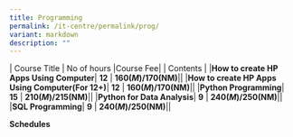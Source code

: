 ```yaml
---
title: Programming
permalink: /it-centre/permalink/prog/
variant: markdown
description: ""
---
```

| Course Title | No of hours |Course Fee|
| Contents |
|**How to create HP Apps Using Computer**| **12** | **$160(M)/$170(NM)**|**[](/files/Programming/HP_App_adult.pdf)**|
|**How to create HP Apps Using Computer(For 12+)**| **12** | **$160(M)/$170(NM)**|**[](/files/Programming/HP_App_12_plus.pdf)**|
|**Python Programming**| **15** | **$210(M)/$215(NM)**|**[](/files/Programming/Python_Programming_course_outlines.pdf)**|
|**Python for Data Analysis**| **9** | **$240(M)/$250(NM)**|**[](/files/Programming/Python_for_Data_Analysis_course_outlines.pdf)**|
|**SQL Programming**| **9** | **$240(M)/$250(NM)**|**[](/files/Programming/SQL_Programming.pdf)**|

**Schedules[](/files/Programming/New_Courses_Schedules.pdf)**
